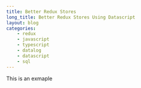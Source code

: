 ```yaml
---
title: Better Redux Stores
long_title: Better Redux Stores Using Datascript
layout: blog
categories: 
    - redux 
    - javascript
    - typescript
    - datalog
    - datascript
    - sql
---
```


This is an exmaple